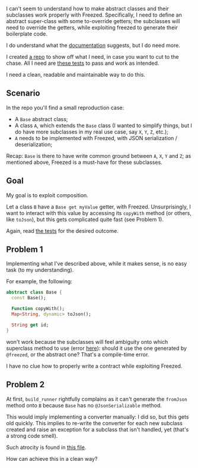 I can't seem to understand how to make abstract classes and their subclasses work properly with Freezed. Specifically, I need to define an abstract super-class with some to-override getters; the subclasses will need to override the getters, while exploiting freezed to generate their boilerplate code.

I do understand what the [documentation][1] suggests, but I do need more.

I created [a repo][2] to show off what I need, in case you want to cut to the chase. All I need are [these tests][3] to pass and work as intended.

I need a clean, readable and maintainable way to do this.

## Scenario

In the repo you'll find a small reproduction case:
  - A `Base` abstract class;
  - A class `A`, which extends the `Base` class (I wanted to simplify things, but I do have more subclasses in my real use case, say `X`, `Y`, `Z`, etc.);
  - `A` needs to be implemented with Freezed, with JSON serialization / deserialization;

Recap: `Base` is there to have write common ground between `A`, `X`, `Y` and `Z`; as mentioned above, Freezed is a must-have for these subclasses.

## Goal
My goal is to exploit composition.

Let a class `B` have a `Base get myValue` getter, with Freezed. Unsurprisingly, I want to interact with this value by accessing its `copyWith` method (or others, like `toJson`), but this gets complicated quite fast (see Problem 1).

Again, read [the tests](test/this_test.dart) for the desired outcome.

## Problem 1
Implementing what I've described above, while it makes sense, is no easy task (to my understanding).

For example, the following:
```dart
abstract class Base {
  const Base();

  Function copyWith();
  Map<String, dynamic> toJson();

  String get id;
}
```
won't work because the subclasses will feel ambiguity onto which superclass method to use (error [here][4]): should it use the one generated by `@freezed`, or the abstract one? That's a compile-time error.

I have no clue how to properly write a contract while exploiting Freezed.

## Problem 2
At first, `build_runner` rightfully complains as it can't generate the `fromJson` method onto `B` because `Base` has no `@JsonSerializable` method.

This would imply implementing a converter manually: I did so, but this gets old quickly. This implies to re-write the converter for each new subclass created and raise an exception for a subclass that isn't handled, yet (that's a strong code smell).

Such atrocity is found in [this file][5].

How can achieve this in a clean way?


  [1]: https://pub.dev/packages/freezed#mixins-and-interfaces-for-individual-classes-for-union-types
  [2]: https://github.com/lucavenir/freezed_problems
  [3]: https://github.com/lucavenir/freezed_problems/blob/main/test/this_test.dart
  [4]: https://github.com/lucavenir/freezed_problems/blob/5afbea3292ac990c859b665296072ed79a0b4a8c/lib/models/a.dart#L9
  [5]: https://github.com/lucavenir/freezed_problems/blob/main/lib/models/base.dart